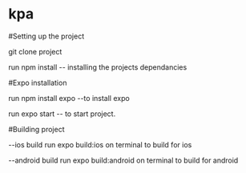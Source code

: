 # kpa

#Setting up the project

git clone project

run npm install -- installing the projects dependancies

#Expo installation

run npm install expo --to install expo

run expo start -- to start project.

#Building project

--ios build run expo build:ios on terminal to build for ios

--android build run expo build:android on terminal to build for android
